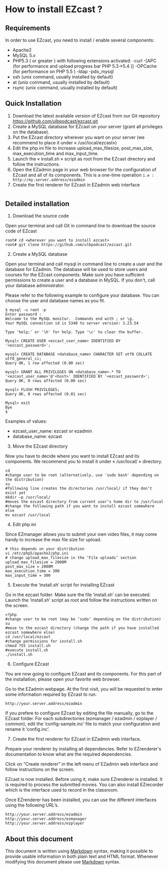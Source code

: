# How to install EZcast ?

## Requirements

In order to use EZcast, you need to install / enable several components:

- Apache2
- MySQL 5.x 
- PHP5.3 ( or greater ) with following extensions activated:
  -curl
  -[APC (for performance and upload progress bar PHP 5.3->5.4 )]
  -OPCache (for performance on PHP 5.5 )
  -ldap
  -pdo_mysql 
- ssh (unix command, usually installed by default)
- at (unix command, usually installed by default)
- rsync (unix command, usually installed by default)

## Quick Installation

1. Download the latest available version of EZcast from our Git repository https://github.com/ulbpodcast/ezcast.git
2. Create a MySQL database for EZcast on your server (grant all privileges on the database).
3. Put the EZcast directory wherever you want on your server (we recommend to place it under « /usr/local/ezcast»)
4. Edit the php.ini file to increase upload_max_filesize, post_max_size, max_execution_time and max_input_time.
5. Launch the « install.sh » script as root from the EZcast directory and follow the instructions.
6. Open the EZadmin page in your web browser for the configuration of EZcast and all of its components. This is a one-time operation
`i.e :   http://my.server.address/ezadmin`
7. Create the first renderer for EZcast in EZadmin web interface
#

## Detailed installation 

1. Download the source code

Open your terminal and call Git in command line to download the source code of EZcast
```
root# cd <wherever you want to install ezcast>
root# git clone https://github.com/ulbpodcast/ezcast.git
```

2. Create a MySQL database

Open your terminal and call mysql in command line to create a user and the database for EZadmin. 
The database will be used to store users and courses for the EZcast components. 
Make sure you have sufficient permissions to create a user and a database in MySQL. If you don't, call your database administrator.

Please refer to the following example to configure your database. You can choose the user and database names as you fit.

```
$ mysql -u root -p
Enter password :
Welcome to the MySQL monitor.  Commands end with ; or \g.
Your MySQL connection id is 5340 to server version: 3.23.54

Type 'help;' or '\h' for help. Type '\c' to clear the buffer.

Mysql> CREATE USER <ezcast_user_name> IDENTIFIED BY '<ezcast_password>';

mysql> CREATE DATABASE <database_name> CHARACTER SET utf8 COLLATE utf8_general_ci;
Query OK, 1 row affected (0.00 sec)

mysql> GRANT ALL PRIVILEGES ON <database_name>.* TO '<ezcast_user_name>'@'<host>' IDENTIFIED BY '<ezcast_password>';
Query OK, 0 rows affected (0.00 sec)
 
mysql> FLUSH PRIVILEGES;
Query OK, 0 rows affected (0.01 sec)

Mysql> exit
Bye
$
```
Examples of values:
  * ezcast_user_name: ezcast or ezadmin
  * database_name: ezcast

3. Move the EZcast directory

Now you have to decide where you want to install EZcast and its components. We recommend you to install it under « /usr/local/ » directory. 

```
cd
#change user to be root (alternatively, use 'sudo bash' depending on the distribution)
su
#following line creates the directories /usr/local/ if they don’t exist yet
mkdir –p /usr/local/
#moves the ezcast directory from current user’s home dir to /usr/local
#change the following path if you want to install ezcast somewhere else
mv ezcast /usr/local
```

4. Edit php.ini

Since EZmanager allows you to submit your own video files, it may come handy to increase the max file size for upload.

```
# this depends on your distribution 
vi /etc/php5/apache2/php.ini
# change upload_max_filesize in the ‘File uploads’ section
upload_max_filesize = 2000M 
post_max_size = 2000M
max_execution_time = 300
max_input_time = 300
```

5. Execute the ‘install.sh’ script for installing EZcast

Go in the ezcast folder. Make sure the file ‘install.sh’ can be executed. Launch the ‘install.sh’ script as root and follow the instructions written on the screen.

```
<?php
#change user to be root (may be ‘sudo’ depending on the distribution)
su
#move to the ezcast directory (change the path if you have installed ezcast somewhere else)
cd /usr/local/ezcast
#change permissions for install.sh
chmod 755 install.sh
#execute install.sh
./install.sh
```

6. Configure EZcast

You are now going to configure EZcast and its components. For this part of the installation, please open your favorite web browser.

Go to the EZadmin webpage. At the first visit, you will be requested to enter some information required by EZcast to run. 

```
http://your.server.address/ezadmin
``` 
If you prefere to configure EZcast by editing the file manually, go to the EZcast folder. For each subdirectories (ezmanager / ezadmin / ezplayer / common), edit the ‘config-sample.inc’ file to match your configuration and rename it ‘config.inc’.

7. Create the first renderer for EZcast in EZadmin web interface. 

Prepare your renderer by installing all dependencies. Refer to EZrenderer's documentation to know what are the required dependencies.

Click on "Create renderer" in the left menu of EZadmin web interface and follow instructions on the screen. 


EZcast is now installed. Before using it, make sure EZrenderer is installed. It is required to process the submitted movies. 
You can also install EZrecorder which is the interface used to record in the classroom.

Once EZrenderer has been installed, you can use the different interfaces using the following URL’s.

```
http://your.server.address/ezadmin
http://your.server.address/ezmanager
http://your.server.address/ezplayer
``` 

## About this document

This document is written using [Markdown][] syntax, making it possible to
provide usable information in both plain text and HTML format. Whenever
modifying this document please use [Markdown][] syntax.

[markdown]: http://www.daringfireball.net/projects/markdown
